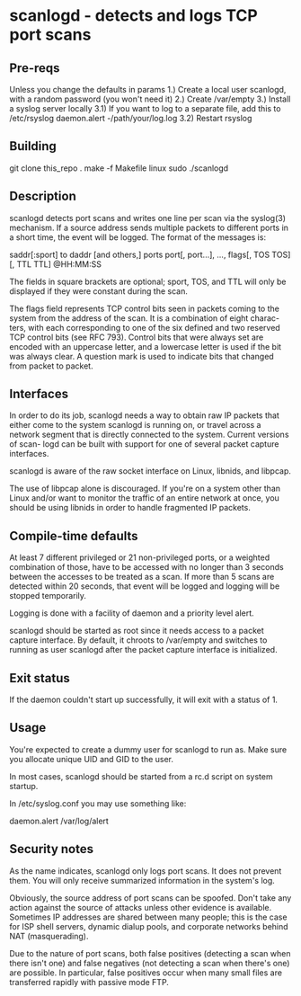 scanlogd - detects and logs TCP port scans
==========================================

Pre-reqs
-----------

Unless you change the defaults in params
1.) Create a local user scanlogd, with a random password (you won't need it)
2.) Create /var/empty
3.) Install a syslog server locally
  3.1) If you want to log to a separate file, add this to /etc/rsyslog
        daemon.alert  -/path/your/log.log
  3.2) Restart rsyslog
  
Building
-----------
git clone this_repo .
make -f Makefile linux
sudo ./scanlogd

Description
-----------

scanlogd  detects  port  scans and writes one line per scan via the syslog(3)
mechanism.  If a source address sends multiple packets to different ports  in
a short time, the event will be logged.  The format of the messages is:

saddr[:sport]  to daddr [and others,] ports port[, port...], ..., flags[, TOS TOS][, TTL TTL] @HH:MM:SS

The fields in square brackets are optional; sport, TOS, and TTL will only  be
displayed if they were constant during the scan.

The  flags  field  represents  TCP control bits seen in packets coming to the
system from the address of the scan.  It is a combination  of  eight  charac-
ters,  with each corresponding to one of the six defined and two reserved TCP
control bits (see RFC 793).  Control bits that were always  set  are  encoded
with  an  uppercase  letter,  and  a  lowercase letter is used if the bit was
always clear.  A question mark is used to indicate  bits  that  changed  from
packet to packet.

Interfaces
----------

In  order  to  do its job, scanlogd needs a way to obtain raw IP packets that
either come to the system scanlogd is running on, or travel across a  network
segment  that is directly connected to the system.  Current versions of scan-
logd can be built with support for one of several packet capture interfaces.

scanlogd is aware of the raw socket interface on Linux, libnids, and libpcap.

The use of libpcap alone is discouraged.  If you're on a  system  other  than
Linux  and/or  want  to monitor the traffic of an entire network at once, you
should be using libnids in order to handle fragmented IP packets.

Compile-time defaults
---------------------

At least 7 different privileged or 21 non-privileged  ports,  or  a  weighted
combination  of  those,  have  to  be  accessed with no longer than 3 seconds
between the accesses to be treated as a scan.   If  more  than  5  scans  are
detected  within  20  seconds,  that event will be logged and logging will be
stopped temporarily.

Logging is done with a facility of daemon and a priority level alert.

scanlogd should be started as root since it needs access to a packet  capture
interface.   By  default, it chroots to /var/empty and switches to running as
user scanlogd after the packet capture interface is initialized.

Exit status
-----------

If the daemon couldn't start up successfully, it will exit with a status of 1.

Usage
-----

You're expected to create a dummy user for scanlogd to run as.  Make sure you
allocate unique UID and GID to the user.

In most cases, scanlogd should be  started  from  a  rc.d  script  on  system
startup.

In /etc/syslog.conf you may use something like:

daemon.alert   /var/log/alert

Security notes
--------------

As  the  name  indicates, scanlogd only logs port scans.  It does not prevent
them.  You will only receive summarized information in the system's log.

Obviously, the source address of port scans can be spoofed.  Don't  take  any
action  against  the  source  of  attacks unless other evidence is available.
Sometimes IP addresses are shared between many people; this is the  case  for
ISP  shell  servers,  dynamic dialup pools, and corporate networks behind NAT
(masquerading).

Due to the nature of port scans, both false positives (detecting a scan  when
there  isn't one) and false negatives (not detecting a scan when there's one)
are possible.  In particular, false positives occur when many small files are
transferred rapidly with passive mode FTP.
